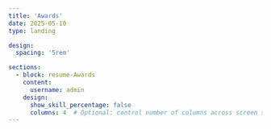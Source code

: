 ```yaml
---
title: 'Awards'
date: 2025-05-10
type: landing

design:
  spacing: '5rem'

sections:
  - block: resume-Awards
    content:
      username: admin
    design:
      show_skill_percentage: false
      columns: 4  # Optional: control number of columns across screen sizes
---
```

